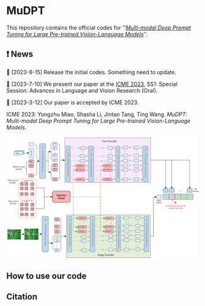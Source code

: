 # MuDPT
This repository contains the official codes for ''[*Multi-modal Deep Prompt Tuning for Large Pre-trained Vision-Language Models*](https://arxiv.org/abs/2306.11400)''.
## ❗ News

🌟 [2023-8-15] Release the initial codes. Something need to update. 

🌟 [2023-7-10] We present our paper at the [ICME 2023](https://www.2023.ieeeicme.org/program.php), SS1: Special Session: Advances in Language and Vision Research (Oral).

🌟 [2023-3-12] Our paper is accepted by ICME 2023. 

ICME 2023: Yongzhu Miao, Shasha Li, Jintao Tang, Ting Wang. *MuDPT: Multi-modal Deep Prompt Tuning for Large Pre-trained Vision-Language Models*.

![](img/mudpt.png)

## How to use our code

## Citation
